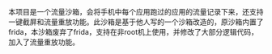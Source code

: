 本项目是一个流量沙箱，会将手机中每个应用跑过的应用的流量记录下来，还支持一键截屏和流量重放功能。此沙箱是基于他人写的一个沙箱改造的，原沙箱内置了frida，本沙箱废弃了frida，支持在非root机上使用，并修改了大部分逻辑代码，加入了流量重放功能。
